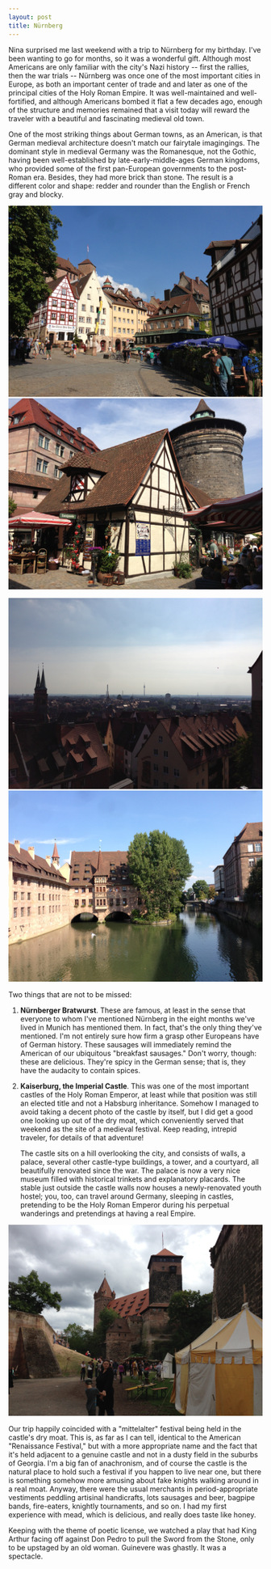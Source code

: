 ```yaml
---
layout: post
title: Nürnberg
---
```


Nina surprised me last weekend with a trip to Nürnberg for my birthday.  I've
been wanting to go for months, so it was a wonderful gift.  Although most
Americans are only familiar with the city's Nazi history -- first the rallies,
then the war trials -- Nürnberg was once one of the most important cities in
Europe, as both an important center of trade and and later as one of the
principal cities of the Holy Roman Empire.  It was well-maintained and
well-fortified, and although Americans bombed it flat a few decades ago, enough
of the structure and memories remained that a visit today will reward the
traveler with a beautiful and fascinating medieval old town.

One of the most striking things about German towns, as an American, is that
German medieval architecture doesn't match our fairytale imagingings.  The
dominant style in medieval Germany was the Romanesque, not the Gothic, having
been well-established by late-early-middle-ages German kingdoms, who provided
some of the first pan-European governments to the post-Roman era.  Besides,
they had more brick than stone.  The result is a different color and shape:
redder and rounder than the English or French gray and blocky.

[![square][]][square]
[![market][]][market]

[![skyline][]][skyline]
[![pegnitz][]][pegnitz]


Two things that are not to be missed:

1.  **Nürnberger Bratwurst**.  These are famous, at least in the sense that
everyone to whom I've mentioned Nürnberg in the eight months we've lived in
Munich has mentioned them.  In fact, that's the only thing they've mentioned.
I'm not entirely sure how firm a grasp other Europeans have of German history.  These sausages will immediately remind the American of our ubiquitous "breakfast sausages."  Don't worry, though: these are delicious.  They're spicy in the German sense; that is, they have the audacity to contain spices.

2.  **Kaiserburg, the Imperial Castle**.  This was one of the most important
castles of the Holy Roman Emperor, at least while that position was still an
elected title and not a Habsburg inheritance.  Somehow I managed to avoid
taking a decent photo of the castle by itself, but I did get a good one looking
up out of the dry moat, which conveniently served that weekend as the site of a
medieval festival.  Keep reading, intrepid traveler, for details of that
adventure!  

    The castle sits on a hill overlooking the city, and consists of walls, a
palace, several other castle-type buildings, a tower, and a courtyard, all
beautifully renovated since the war.  The palace is now a very nice museum
filled with historical trinkets and explanatory placards.  The stable just
outside the castle walls now houses a newly-renovated youth hostel; you, too,
can travel around Germany, sleeping in castles, pretending to be the Holy Roman
Emperor during his perpetual wanderings and pretendings at having a real Empire.


[![moat][]][moat]

Our trip happily coincided with a "mittelalter" festival being held in the
castle's dry moat.  This is, as far as I can tell, identical to the American
"Renaissance Festival," but with a more appropriate name and the fact that it's
held adjacent to a genuine castle and not in a dusty field in the suburbs of
Georgia.  I'm a big fan of anachronism, and of course the castle is the natural
place to hold such a festival if you happen to live near one, but there is
something somehow more amusing about fake knights walking around in a real
moat.  Anyway, there were the usual merchants in period-appropriate vestiments
peddling artisinal handicrafts, lots sausages and beer, bagpipe bands,
fire-eaters, knightly tournaments, and so on.  I had my first experience with
mead, which is delicious, and really does taste like honey.

Keeping with the theme of poetic license, we watched a play that had King
Arthur facing off against Don Pedro to pull the Sword from the Stone, only to
be upstaged by an old woman.  Guinevere was ghastly.  It was a spectacle.


[square]: /img/nuremberg/square.jpg  "Square with cafés and shops"
[market]: /img/nuremberg/market.jpg  "Craft market"
[skyline]: /img/nuremberg/skyline.jpg  "City skyline from the castle"
[pegnitz]: /img/nuremberg/pegnitz.jpg  "Pegnitz river through the city"
[moat]: /img/nuremberg/moat.jpg  "Castle moat approaching the medieval fest"
